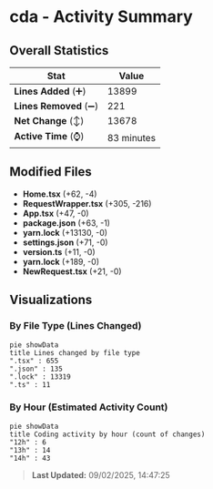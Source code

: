 # cda - Activity Summary 

## Overall Statistics

| Stat                   | Value                                                             |
| ---------------------- | ----------------------------------------------------------------- |
| **Lines Added** (➕)   | 13899                                          |
| **Lines Removed** (➖) | 221                                        |
| **Net Change** (↕)    | 13678                |
| **Active Time** (⌚)   | 83 minutes |


## Modified Files
- **Home.tsx** (+62, -4)
- **RequestWrapper.tsx** (+305, -216)
- **App.tsx** (+47, -0)
- **package.json** (+63, -1)
- **yarn.lock** (+13130, -0)
- **settings.json** (+71, -0)
- **version.ts** (+11, -0)
- **yarn.lock** (+189, -0)
- **NewRequest.tsx** (+21, -0)

## Visualizations

### By File Type (Lines Changed)

```mermaid
pie showData
title Lines changed by file type
".tsx" : 655
".json" : 135
".lock" : 13319
".ts" : 11
```

### By Hour (Estimated Activity Count)

```mermaid
pie showData
title Coding activity by hour (count of changes)
"12h" : 6
"13h" : 14
"14h" : 43
```


> **Last Updated:** 09/02/2025, 14:47:25